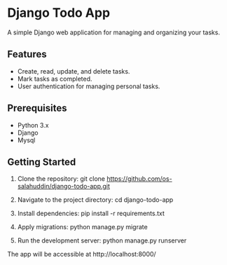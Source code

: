 # Django Todo App

A simple Django web application for managing and organizing your tasks.

## Features

- Create, read, update, and delete tasks.
- Mark tasks as completed.
- User authentication for managing personal tasks.

## Prerequisites

- Python 3.x
- Django
- Mysql
  
## Getting Started

1. Clone the repository:
   git clone https://github.com/os-salahuddin/django-todo-app.git
   
3. Navigate to the project directory:
    cd django-todo-app
   
5. Install dependencies:
   pip install -r requirements.txt

6. Apply migrations:
  python manage.py migrate

7. Run the development server:
  python manage.py runserver

The app will be accessible at http://localhost:8000/
